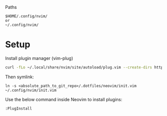 Paths
```
$HOME/.config/nvim/
or
~/.config/nvim/
```

# Setup
Install plugin manager (vim-plug)
```bash
curl -fLo ~/.local/share/nvim/site/autoload/plug.vim --create-dirs https://raw.githubusercontent.com/junegunn/vim-plug/master/plug.vim
```
Then symlink:
```
ln -s <absolute_path_to_git_repo>/.dotfiles/neovim/init.vim ~/.config/nvim/init.vim
```
Use the below command inside Neovim to install plugins:
```
:PlugInstall
```

